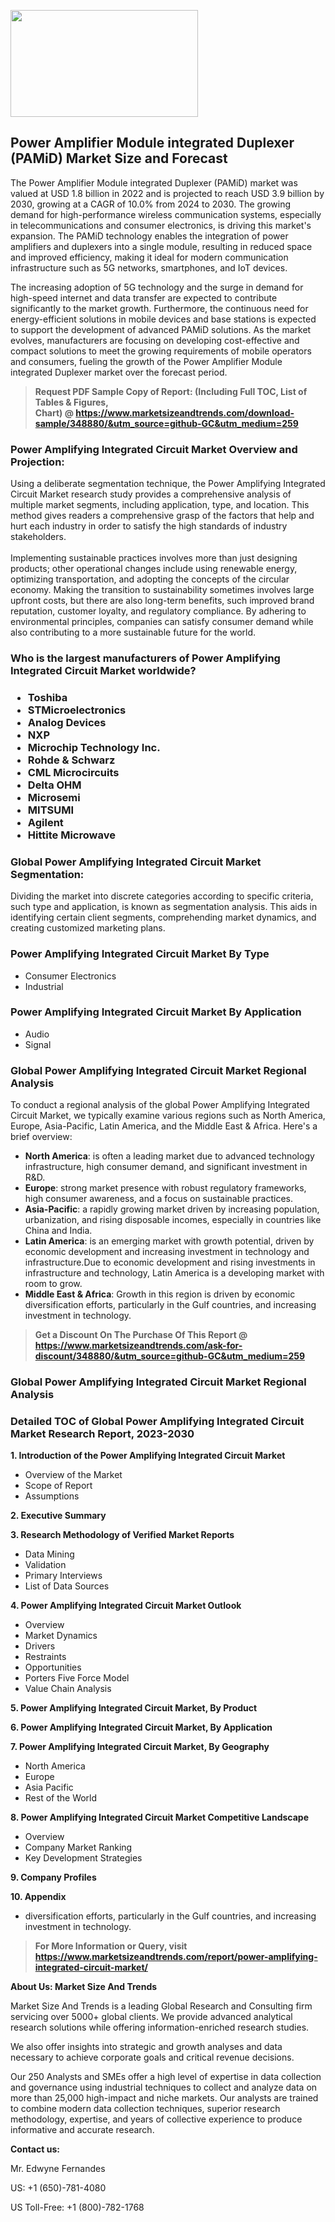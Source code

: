 <p><img class="alignnone size-medium wp-image-20088" src="https://ffe5etoiles.com/wp-content/uploads/2024/12/MST1-300x171.png" alt="" width="300" height="171" /></p><h2>Power Amplifier Module integrated Duplexer (PAMiD) Market Size and Forecast</h2><p>The Power Amplifier Module integrated Duplexer (PAMiD) market was valued at USD 1.8 billion in 2022 and is projected to reach USD 3.9 billion by 2030, growing at a CAGR of 10.0% from 2024 to 2030. The growing demand for high-performance wireless communication systems, especially in telecommunications and consumer electronics, is driving this market's expansion. The PAMiD technology enables the integration of power amplifiers and duplexers into a single module, resulting in reduced space and improved efficiency, making it ideal for modern communication infrastructure such as 5G networks, smartphones, and IoT devices.</p><p>The increasing adoption of 5G technology and the surge in demand for high-speed internet and data transfer are expected to contribute significantly to the market growth. Furthermore, the continuous need for energy-efficient solutions in mobile devices and base stations is expected to support the development of advanced PAMiD solutions. As the market evolves, manufacturers are focusing on developing cost-effective and compact solutions to meet the growing requirements of mobile operators and consumers, fueling the growth of the Power Amplifier Module integrated Duplexer market over the forecast period.</p></p><blockquote id="" class=""><strong>Request PDF Sample Copy of Report: (Including Full TOC, List of Tables &amp; Figures, Chart)&nbsp;@&nbsp;<strong><a href="https://www.marketsizeandtrends.com/download-sample/348880/&utm_source=github-GC&utm_medium=259" target="_blank">https://www.marketsizeandtrends.com/download-sample/348880/&utm_source=github-GC&utm_medium=259</a></strong></strong></blockquote><h3 id="" class="">Power Amplifying Integrated Circuit Market&nbsp;Overview and Projection:</h3><p id="" class="">Using a deliberate segmentation technique, the Power Amplifying Integrated Circuit Market research study provides a comprehensive analysis of multiple market segments, including application, type, and location. This method gives readers a comprehensive grasp of the factors that help and hurt each industry in order to satisfy the high standards of industry stakeholders. <br /> <br />Implementing sustainable practices involves more than just designing products; other operational changes include using renewable energy, optimizing transportation, and adopting the concepts of the circular economy. Making the transition to sustainability sometimes involves large upfront costs, but there are also long-term benefits, such improved brand reputation, customer loyalty, and regulatory compliance. By adhering to environmental principles, companies can satisfy consumer demand while also contributing to a more sustainable future for the world.</p><h3 id="" class="">Who is the largest manufacturers of&nbsp;Power Amplifying Integrated Circuit Market worldwide?</h3><h3 class=""><p><ul><li>Toshiba </li><li> STMicroelectronics </li><li> Analog Devices </li><li> NXP </li><li> Microchip Technology Inc. </li><li> Rohde & Schwarz </li><li> CML Microcircuits </li><li> Delta OHM </li><li> Microsemi </li><li> MITSUMI </li><li> Agilent </li><li> Hittite Microwave</li></ul></p></h3><h3 id="" class="">Global&nbsp;Power Amplifying Integrated Circuit Market Segmentation:</h3><p id="" class="">Dividing the market into discrete categories according to specific criteria, such type and application, is known as segmentation analysis. This aids in identifying certain client segments, comprehending market dynamics, and creating customized marketing plans.</p><h3 id="" class="">Power Amplifying Integrated Circuit Market&nbsp;By Type</h3><p><p><ul><li>Consumer Electronics</li><li> Industrial</p></li></ul></p></p><h3 id="" class="">Power Amplifying Integrated Circuit Market&nbsp;By Application</h3><p class=""><p><ul><li>Audio</li><li> Signal</li></ul></p></p><h3 id="" class="">Global Power Amplifying Integrated Circuit Market Regional Analysis</h3><p id="" class="">To conduct a regional analysis of the global Power Amplifying Integrated Circuit Market, we typically examine various regions such as North America, Europe, Asia-Pacific, Latin America, and the Middle East &amp; Africa. Here's a brief overview:</p><ul><li><strong>North America</strong>: is often a leading market due to advanced technology infrastructure, high consumer demand, and significant investment in R&amp;D.</li><li><strong>Europe</strong>: strong market presence with robust regulatory frameworks, high consumer awareness, and a focus on sustainable practices.</li><li><strong>Asia-Pacific</strong>: a rapidly growing market driven by increasing population, urbanization, and rising disposable incomes, especially in countries like China and India.</li><li><strong>Latin America</strong>: is an emerging market with growth potential, driven by economic development and increasing investment in technology and infrastructure.Due to economic development and rising investments in infrastructure and technology, Latin America is a developing market with room to grow.</li><li><strong>Middle East &amp; Africa</strong>: Growth in this region is driven by economic diversification efforts, particularly in the Gulf countries, and increasing investment in technology.</li></ul><blockquote id="" class=""><strong>Get a Discount On The Purchase Of This Report @ <strong><a href="https://www.marketsizeandtrends.com/ask-for-discount/348880/&utm_source=github-GC&utm_medium=259" target="_blank">https://www.marketsizeandtrends.com/ask-for-discount/348880/&utm_source=github-GC&utm_medium=259</a></strong></strong></blockquote><h3 id="" class="">Global Power Amplifying Integrated Circuit Market Regional Analysis</h3><h3 id="" class="">Detailed TOC of Global Power Amplifying Integrated Circuit Market Research Report, 2023-2030</h3><p id="" class=""><strong>1. Introduction of the Power Amplifying Integrated Circuit Market</strong></p><ul><li>Overview of the Market</li><li>Scope of Report</li><li>Assumptions</li></ul><p id="" class=""><strong>2. Executive Summary</strong></p><p id="" class=""><strong>3. Research Methodology of Verified Market Reports</strong></p><ul><li>Data Mining</li><li>Validation</li><li>Primary Interviews</li><li>List of Data Sources</li></ul><p id="" class=""><strong>4. Power Amplifying Integrated Circuit Market Outlook</strong></p><ul><li>Overview</li><li>Market Dynamics</li><li>Drivers</li><li>Restraints</li><li>Opportunities</li><li>Porters Five Force Model</li><li>Value Chain Analysis</li></ul><p id="" class=""><strong>5. Power Amplifying Integrated Circuit Market, By Product</strong></p><p id="" class=""><strong>6. Power Amplifying Integrated Circuit Market, By Application</strong></p><p id="" class=""><strong>7. Power Amplifying Integrated Circuit Market, By Geography</strong></p><ul><li>North America</li><li>Europe</li><li>Asia Pacific</li><li>Rest of the World</li></ul><p id="" class=""><strong>8. Power Amplifying Integrated Circuit Market Competitive Landscape</strong></p><ul><li>Overview</li><li>Company Market Ranking</li><li>Key Development Strategies</li></ul><p id="" class=""><strong>9. Company Profiles</strong></p><p id="" class=""><strong>10. Appendix</strong></p><ul><li>diversification efforts, particularly in the Gulf countries, and increasing investment in technology.</li></ul><blockquote id="" class=""><strong>For More Information or Query, visit <strong><strong><a href="https://www.marketsizeandtrends.com/report/power-amplifying-integrated-circuit-market/" target="_blank">https://www.marketsizeandtrends.com/report/power-amplifying-integrated-circuit-market/</a></strong></strong></strong></blockquote><p id="" class=""><strong>About Us: Market Size And Trends</strong></p><p id="" class="">Market Size And Trends is a leading Global Research and Consulting firm servicing over 5000+ global clients. We provide advanced analytical research solutions while offering information-enriched research studies.</p><p id="" class="">We also offer insights into strategic and growth analyses and data necessary to achieve corporate goals and critical revenue decisions.</p><p id="" class="">Our 250 Analysts and SMEs offer a high level of expertise in data collection and governance using industrial techniques to collect and analyze data on more than 25,000 high-impact and niche markets. Our analysts are trained to combine modern data collection techniques, superior research methodology, expertise, and years of collective experience to produce informative and accurate research.</p><p id="" class=""><strong>Contact us:</strong></p><p id="" class="">Mr. Edwyne Fernandes</p><p id="" class="">US: +1 (650)-781-4080</p><p id="" class="">US Toll-Free: +1 (800)-782-1768</p>
